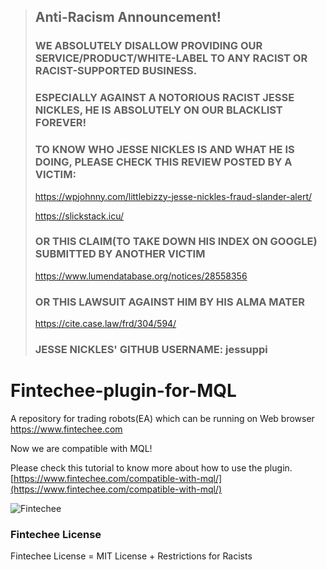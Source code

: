 > ## Anti-Racism Announcement!
> ### WE ABSOLUTELY DISALLOW PROVIDING OUR SERVICE/PRODUCT/WHITE-LABEL TO ANY RACIST OR RACIST-SUPPORTED BUSINESS.
> ### ESPECIALLY AGAINST A NOTORIOUS RACIST JESSE NICKLES, HE IS ABSOLUTELY ON OUR BLACKLIST FOREVER!
> ### TO KNOW WHO JESSE NICKLES IS AND WHAT HE IS DOING, PLEASE CHECK THIS REVIEW POSTED BY A VICTIM:
> https://wpjohnny.com/littlebizzy-jesse-nickles-fraud-slander-alert/
>
> https://slickstack.icu/
> ### OR THIS CLAIM(TO TAKE DOWN HIS INDEX ON GOOGLE) SUBMITTED BY ANOTHER VICTIM
> https://www.lumendatabase.org/notices/28558356
> ### OR THIS LAWSUIT AGAINST HIM BY HIS ALMA MATER
> https://cite.case.law/frd/304/594/
> ### JESSE NICKLES' GITHUB USERNAME: jessuppi


# Fintechee-plugin-for-MQL

A repository for trading robots(EA) which can be running on Web browser https://www.fintechee.com

Now we are compatible with MQL!

Please check this tutorial to know more about how to use the plugin.
[https://www.fintechee.com/compatible-with-mql/](https://www.fintechee.com/compatible-with-mql/)

![Fintechee](https://camo.githubusercontent.com/46eb635f8384478da2e80a3130e7d65fff4de7db/68747470733a2f2f7777772e66696e7465636865652e636f6d2f7670696d616765732f73657276696365732f6e657773637265656e73686f74312e706e67)



### Fintechee License

Fintechee License = MIT License + Restrictions for Racists

